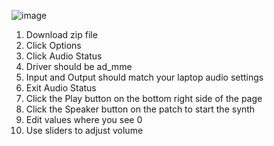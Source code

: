 ![image](https://github.com/XINEXPORT/fm-synth-patch/assets/40744735/3662aab5-fb8b-456a-b881-ecddb5d39340)

1. Download zip file <br>
2. Click Options <br>
3. Click Audio Status <br>
4. Driver should be ad_mme <br>
5. Input and Output should match your laptop audio settings <br>
6. Exit Audio Status <br>
7. Click the Play button on the bottom right side of the page <br>
8. Click the Speaker button on the patch to start the synth <br>
9. Edit values where you see 0 <br>
10. Use sliders to adjust volume <br>
